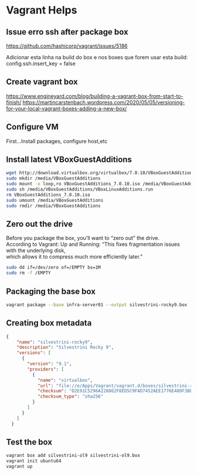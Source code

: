 # Vagrant Helps

## Issue erro ssh after package box

<https://github.com/hashicorp/vagrant/issues/5186>

Adicionar esta linha na build do box e nos boxes que forem usar esta build:
config.ssh.insert_key = false


## Create vagrant box

<https://www.engineyard.com/blog/building-a-vagrant-box-from-start-to-finish/>
<https://martincarstenbach.wordpress.com/2020/05/05/versioning-for-your-local-vagrant-boxes-adding-a-new-box/>

## Configure VM

First...Install packages, configure host,etc

## Install latest VBoxGuestAdditions

```sh
wget http://download.virtualbox.org/virtualbox/7.0.10/VBoxGuestAdditions_7.0.10.iso
sudo mkdir /media/VBoxGuestAdditions
sudo mount -o loop,ro VBoxGuestAdditions_7.0.10.iso /media/VBoxGuestAdditions
sudo sh /media/VBoxGuestAdditions/VBoxLinuxAdditions.run
rm VBoxGuestAdditions_7.0.10.iso
sudo umount /media/VBoxGuestAdditions
sudo rmdir /media/VBoxGuestAdditions
```

## Zero out the drive

Before you package the box, you’ll want to “zero out” the drive.\
According to Vagrant: Up and Running: “This fixes fragmentation issues with the underlying disk,\
which allows it to compress much more efficiently later.”

```sh
sudo dd if=/dev/zero of=/EMPTY bs=1M
sudo rm -f /EMPTY
```

## Packaging the base box

```sh
vagrant package --base infra-server01 --output silvestrini-rocky9.box
```

## Creating box metadata

```json
{
    "name": "silvestrini-rocky9",
    "description": "Silvestrini Rocky 9",
    "versions": [
      {
        "version": "9.1",
        "providers": [
          {
            "name": "virtualbox",
            "url": "file://e/Apps/Vagrant/vagrant.d/boxes/silvestrini-rocky9",
            "checksum": "D2E91C5296A228862F8ED5C9FAD7452AEE1776E480F3BFED35F57B8090D33540",
            "checksum_type": "sha256"
          }
        ]
      }
    ]
  } 
```

## Test the box

```sh
vagrant box add silvestrini-ol9 silvestrini-ol9.box
vagrant init ubuntu64
vagrant up
```
